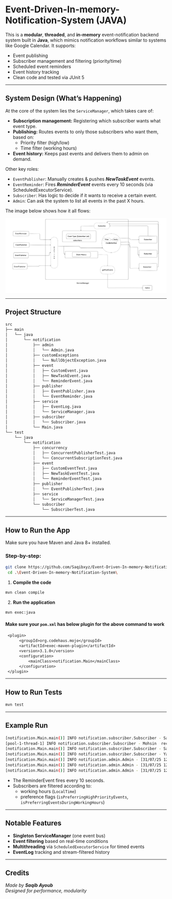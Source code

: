 # Event-Driven-In-memory-Notification-System (JAVA)

This is a **modular**, **threaded**, and **in-memory** event-notification backend system built in **Java**, which mimics
notification workflows similar to systems like Google Calendar. It supports:

- Event publishing
- Subscriber management and filtering (priority/time)
- Scheduled event reminders
- Event history tracking
- Clean code and tested via JUnit 5

---

## System Design (What’s Happening)

At the core of the system lies the `ServiceManager`, which takes care of:

- **Subscription management:** Registering which subscriber wants what event type.
- **Publishing:** Routes events to only those subscribers who want them, based on:
    - Priority filter (high/low)
    - Time filter (working hours)
- **Event history:** Keeps past events and delivers them to admin on demand.

Other key roles:

- `EventPublisher`: Manually creates & pushes _**NewTaskEvent**_ events.
- `EventReminder`: Fires **_ReminderEvent_** events every 10 seconds (via ScheduledExecutorService).
- `Subscriber`: Has logic to decide if it wants to receive a certain event.
- `Admin`: Can ask the system to list all events in the past X hours.

The image below shows how it all flows:

![System Design](SystemDesign.png)

---

## Project Structure

```
src
├── main
│   └── java
│       └── notification
│           ├── admin
│           │   └── Admin.java
│           ├── customExceptions
│           │   └── NullObjectException.java
│           ├── event
│           │   ├── CustomEvent.java
│           │   ├── NewTaskEvent.java
│           │   └── ReminderEvent.java
│           ├── publisher
│           │   ├── EventPublisher.java
│           │   └── EventReminder.java
│           ├── service
│           │   ├── EventLog.java
│           │   └── ServiceManager.java
│           ├── subscriber
│           │   └── Subscriber.java
│           └── Main.java
└── test
    └── java
        └── notification
            ├── concurrency
            │   ├── ConcurrentPublisherTest.java
            │   └── ConcurrentSubscriptionTest.java
            ├── event
            │   ├── CustomEventTest.java
            │   ├── NewTaskEventTest.java
            │   └── ReminderEventTest.java
            ├── publisher
            │   └── EventPublisherTest.java
            ├── service
            │   └── ServiceManagerTest.java
            └── subscriber
                └── SubscriberTest.java
```

---

## How to Run the App

Make sure you have Maven and Java 8+ installed.

### Step-by-step:

```bash
git clone https://github.com/Saqibxyz/Event-Driven-In-memory-Notification-System.git
 cd .\Event-Driven-In-memory-Notification-System\
```

1. **Compile the code**

```bash
mvn clean compile
```

2. **Run the application**

```bash
mvn exec:java
```

#### Make sure your `pom.xml` has below plugin for the above command to work

```
 <plugin>
      <groupId>org.codehaus.mojo</groupId>
      <artifactId>exec-maven-plugin</artifactId>
      <version>3.1.0</version>
      <configuration>
          <mainClass>notification.Main</mainClass>
      </configuration>
 </plugin>
```

---

## How to Run Tests

```bash
mvn test
```

---

## Example Run

```bash
[notification.Main.main()] INFO notification.subscriber.Subscriber - Saqib  received NewTaskEvent at 31/07/25 12:35:58
[pool-1-thread-1] INFO notification.subscriber.Subscriber - Mohsin  received ReminderEvent at 31/07/25 12:35:58
[notification.Main.main()] INFO notification.subscriber.Subscriber - Saqib  received NewTaskEvent at 31/07/25 12:35:58
[notification.Main.main()] INFO notification.subscriber.Subscriber - Yawar  received NewTaskEvent at 31/07/25 12:35:58
[notification.Main.main()] INFO notification.admin.Admin - [31/07/25 12:35] NewTaskEvent - review project : [Saqib]
[notification.Main.main()] INFO notification.admin.Admin - [31/07/25 12:35] ReminderEvent - This is a reminder : [Mohsin]
[notification.Main.main()] INFO notification.admin.Admin - [31/07/25 12:35] NewTaskEvent - handle exceptions : [Saqib, Yawar]
```

- The ReminderEvent fires every 10 seconds.
- Subscribers are filtered according to:
    - working hours (`LocalTime`)
    - preference flags (`isPreferringHighPriorityEvents`, `isPreferringEventsDuringWorkingHours`)

---

## Notable Features

- **Singleton ServiceManager** (one event bus)
- **Event filtering** based on real-time conditions
- **Multithreading** via `ScheduledExecutorService` for timed events
- **EventLog** tracking and stream-filtered history

---

## Credits

_Made by **_Saqib Ayoub_**   
Designed for performance, modularity_





